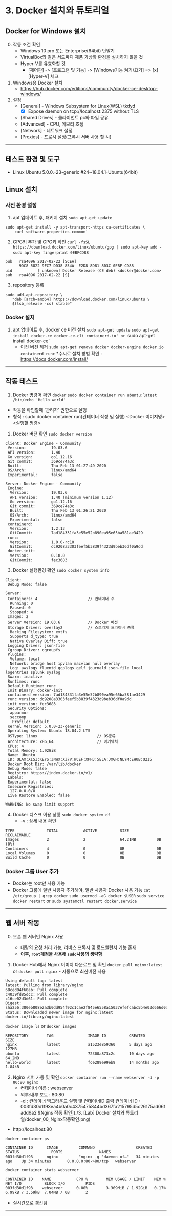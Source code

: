 # 3. Docker 설치와 튜토리얼

## Docker for Windows 설치
0. 작동 조건 확인
	* Windows 10 pro 또는 Enterprise(64bit) 단말기
	* VirtualBox와 같은 서드파디 제품 가상화 환경을 설치하지 않을 것
	* Hyper-V를 유효화할 것
		- [제어판] -> [프로그램 및 기능] -> [Windows기능 켜기/끄기] => [x] [Hyper-V] 체크
1. Windows용 Docker 설치
	- https://hub.docker.com/editions/community/docker-ce-desktop-windows/
2. 설정
	* [General] - Windows Subsystem for Linux(WSL) tkdyd
		- [x] Expose daemon on tcp://localhost:2375 without TLS
	* [Shared Drives] - 클라이언트 pc와 파일 공유
	* [Advanced] - CPU, 메모리 조정
	* [Network] - 네트워크 설정
	* [Proxies] - 프로시 설정(프록시 서버 사용 할 시)

---
## 테스트 환경 및 도구
* Linux Ubuntu 5.0.0.-23-generic #24~18.04.1-Ubuntu(64bit)
	
## Linux 설치

### 사전 환경 설정
1. apt 업데이트 후, 패키지 설치
`sudo apt-get update`
```
sudo apt-get install -y apt-transport-https ca-certificates \
	curl software-properties-common`
```

2. GPG키 추가 및 GPG키 확인
`curl -fsSL https://download.docker.com/linux/ubuntu/gpg | sudo apt-key add -`
`sudo apt-key fingerprint 0EBFCD88`
```
pub   rsa4096 2017-02-22 [SCEA]
      9DC8 5822 9FC7 DD38 854A  E2D8 8D81 803C 0EBF CD88
uid           [ unknown] Docker Release (CE deb) <docker@docker.com>
sub   rsa4096 2017-02-22 [S]
```

3. repository 등록
```
sudo add-apt-repository \
   "deb [arch=amd64] https://download.docker.com/linux/ubuntu \
   $(lsb_release -cs) stable"
```

### Docker 설치
1. apt 업데이트 후, docker ce 버전 설치
`sudo apt-get update`
`sudo apt-get install docker-ce docker-ce-cli containerd.io'
	or `sudo apt-get install docker-ce`
	* 이전 버전 제거
		`sudo apt-get remove docker docker-engine docker.io containerd runc`
	*수시로 설치 방법 확인 : https://docs.docker.com/install/

---
## 작동 테스트
1. Docker 명령어 확인
`docker`
`sudo docker container run ubuntu:latest /bin/echo 'Hello world'`
* 작동을 확인할때 '관리자' 권한으로 실행
* 형식 : sudo docker container run(컨테이너 작성 및 실행) <Docker 이미지명> <실행할 명령>

2. Docker 버전 확인
`sudo docker version`
```
Client: Docker Engine - Community
 Version:           19.03.6
 API version:       1.40
 Go version:        go1.12.16
 Git commit:        369ce74a3c
 Built:             Thu Feb 13 01:27:49 2020
 OS/Arch:           linux/amd64
 Experimental:      false

Server: Docker Engine - Community
 Engine:
  Version:          19.03.6
  API version:      1.40 (minimum version 1.12)
  Go version:       go1.12.16
  Git commit:       369ce74a3c
  Built:            Thu Feb 13 01:26:21 2020
  OS/Arch:          linux/amd64
  Experimental:     false
 containerd:
  Version:          1.2.13
  GitCommit:        7ad184331fa3e55e52b890ea95e65ba581ae3429
 runc:
  Version:          1.0.0-rc10
  GitCommit:        dc9208a3303feef5b3839f4323d9beb36df0a9dd
 docker-init:
  Version:          0.18.0
  GitCommit:        fec3683
```

3. Docker 실행환경 확인
`sudo docker system info`
```
Client:
 Debug Mode: false

Server:
 Containers: 4						// 컨테이너 수
  Running: 0
  Paused: 0
  Stopped: 4
 Images: 2
 Server Version: 19.03.6			// Docker 버전
 Storage Driver: overlay2			// 스토리지 드라이버 종류
  Backing Filesystem: extfs
  Supports d_type: true
  Native Overlay Diff: true
 Logging Driver: json-file
 Cgroup Driver: cgroupfs
 Plugins:
  Volume: local
  Network: bridge host ipvlan macvlan null overlay
  Log: awslogs fluentd gcplogs gelf journald json-file local logentries splunk syslog
 Swarm: inactive
 Runtimes: runc
 Default Runtime: runc
 Init Binary: docker-init
 containerd version: 7ad184331fa3e55e52b890ea95e65ba581ae3429
 runc version: dc9208a3303feef5b3839f4323d9beb36df0a9dd
 init version: fec3683
 Security Options:
  apparmor
  seccomp
   Profile: default
 Kernel Version: 5.0.0-23-generic
 Operating System: Ubuntu 18.04.2 LTS
 OSType: linux							// OS종류
 Architecture: x86_64					// 아키텍처
 CPUs: 4
 Total Memory: 1.92GiB
 Name: Ubuntu
 ID: QLAX:XISI:KEYS:JNWX:XZ7V:WCEF:XPHJ:5ELA:JXGH:NLYM:EHUB:Q2I5
 Docker Root Dir: /var/lib/docker
 Debug Mode: false
 Registry: https://index.docker.io/v1/
 Labels:
 Experimental: false
 Insecure Registries:
  127.0.0.0/8
 Live Restore Enabled: false

WARNING: No swap limit support
```

4. Docker 디스크 이용 상황
`sudo docker system df`
	* -v : 상세 내용 확인
```
TYPE              TOTAL           ACTIVE          SIZE            RECLAIMABLE
Images            2               2               64.21MB         0B (0%)
Containers        4               0               0B              0B
Local Volumes     0               0               0B              0B
Build Cache       0               0               0B              0B
```

### Docker 그룹 User 추가
* Docker는 root만 사용 가능
* Docker 그룹에 일반 사용자 추가해야, 일반 사용자 Docker 사용 가능
`cat /etc/group | grep docker`
`sudo usermod -aG docker $USER`
`sudo service docker restart`
	or `sudo systemctl restart docker.service`

---
## 웹 서버 작동
0. 오픈 웹 서버인 Nginx 사용
	- 대량의 요청 처리 가능, 리버스 프록시 및 로드밸런서 기능 존재
	* __이후, `root`계정을 사용해 `sudo`사용의 생략함__
	
1. Docker Hub에서 Nginx 이미지 다운로드 및 확인
`docker pull nginx:latest`
	or `docker pull nginx` - 자동으로 최신버전 사용
```
Using default tag: latest
latest: Pulling from library/nginx
68ced04f60ab: Pull complete 
c4039fd85dcc: Pull complete 
c16ce02d3d61: Pull complete 
Digest: sha256:380eb808e2a3b0dd954f92c1cae2f845e6558a15037efefcabc5b4e03d666d03
Status: Downloaded newer image for nginx:latest
docker.io/library/nginx:latest
```

`docker image ls`
	or `docker images`
```
REPOSITORY        TAG               IMAGE ID          CREATED           SIZE
nginx             latest            a1523e859360      5 days ago        127MB
ubuntu            latest            72300a873c2c      10 days ago       64.2MB
hello-world       latest            fce289e99eb9      14 months ago     1.84kB
```

2. Nginx 서버 가동 및 확인
`docker container run --name webserver -d -p 80:80 nginx`
	* 컨테이너 이름 : webserver
	* 외부:내부 포트 :  80:80
	* -d : 컨테이너 백그라운드 실행 및 컨테이너ID 출력
컨테이너 ID : 003fd30d1f93ea4b0a0c4375475844bd367fa215795d5c26175ad06fadd6a2
![Ngins 작동 확인](./3. [Lab] Docker 설치와 튜토리얼/docker_00_Nginx작동확인.png)
* http://localhost:80

`docker container ps`
```
CONTAINER ID      IMAGE         COMMAND                  CREATED           STATUS              PORTS                NAMES
003fd30d1f93      nginx         "nginx -g 'daemon of…"   34 minutes ago    Up 34 minutes       0.0.0.0:80->80/tcp   webserver
```

`docker container stats webserver`
```
CONTAINER ID    NAME           CPU %        MEM USAGE / LIMIT    MEM %        NET I/O          BLOCK I/O         PIDS
003fd30d1f93    webserver      0.00%        3.309MiB / 1.92GiB   0.17%        6.99kB / 3.59kB  7.04MB / 0B       2
```
* 실시간으로 갱신됨


---